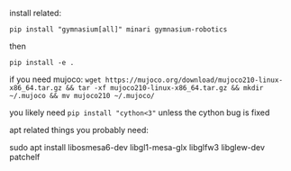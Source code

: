 install related:

`pip install "gymnasium[all]" minari gymnasium-robotics`

then

`pip install -e .`

if you need mujoco:
`wget https://mujoco.org/download/mujoco210-linux-x86_64.tar.gz && tar -xf mujoco210-linux-x86_64.tar.gz && mkdir ~/.mujoco && mv mujoco210 ~/.mujoco/`

you likely need `pip install "cython<3"` unless the cython bug is fixed


apt related things you probably need:

sudo apt install libosmesa6-dev libgl1-mesa-glx libglfw3 libglew-dev patchelf

